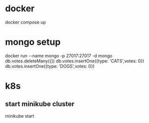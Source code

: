 # docker
docker compose up

# mongo setup
docker run --name mongo -p 27017:27017 -d mongo
db.votes.deleteMany({})
db.votes.insertOne({type: 'CATS',votes: 0})
db.votes.insertOne({type: 'DOGS',votes: 0})

# k8s
## start minikube cluster
minikube start

